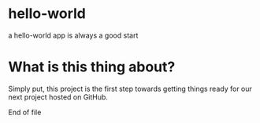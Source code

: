 # hello-world
a hello-world app is always a good start

# What is this thing about?
Simply put, this project is the first step towards getting things ready for our next project hosted on GitHub.

End of file